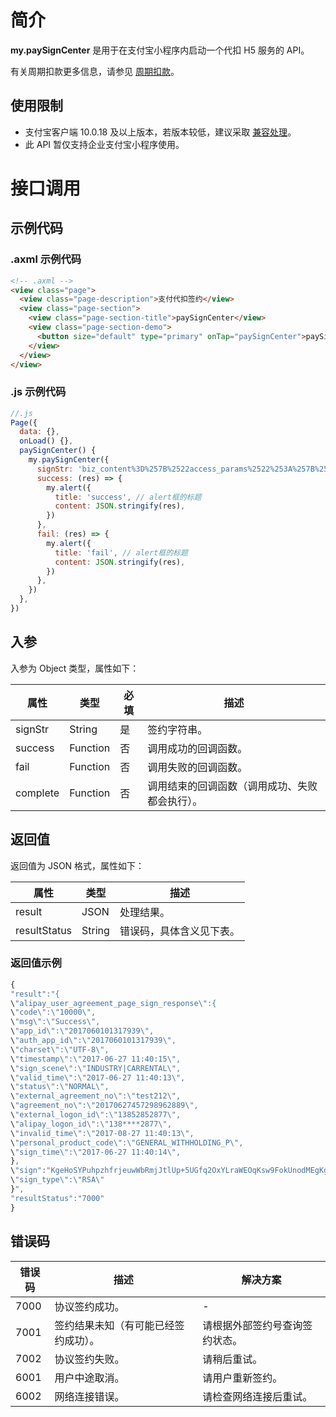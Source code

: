 
# 简介
**my.paySignCenter** 是用于在支付宝小程序内启动一个代扣 H5 服务的 API。

有关周期扣款更多信息，请参见 [周期扣款](https://opendocs.alipay.com/mini/006srl)。

## 使用限制

- 支付宝客户端 10.0.18 及以上版本，若版本较低，建议采取 [兼容处理](https://opendocs.alipay.com/mini/framework/compatibility)。
- 此 API 暂仅支持企业支付宝小程序使用。

# 接口调用

## 示例代码

### .axml 示例代码
```html
<!-- .axml -->
<view class="page">
  <view class="page-description">支付代扣签约</view>
  <view class="page-section">
    <view class="page-section-title">paySignCenter</view>
    <view class="page-section-demo">
      <button size="default" type="primary" onTap="paySignCenter">paySignCenter</button>
    </view>
  </view>
</view>
```

### .js 示例代码
```javascript
//.js
Page({
  data: {},
  onLoad() {},
  paySignCenter() {
    my.paySignCenter({
      signStr: 'biz_content%3D%257B%2522access_params%2522%253A%257B%2522channel%2522%253A%2522ALIPAYAPP%2522%257D%252C%2522external_agreement_no%2522%253A%2522xidong___2317%2522%252C%2522external_logon_id%2522%253A%252213852852877%2522%252C%2522personal_product_code%2522%253A%2522GENERAL_WITHHOLDING_P%2522%252C%2522product_code%2522%253A%2522GENERAL_WITHHOLDING%2522%252C%2522sign_scene%2522%253A%2522INDUSTRY%257CCARRENTAL%2522%252C%2522third_party_type%2522%253A%2522PARTNER%2522%257D%26sign%3Df3pjBDTRftOwXWnCqAMAnkBfGTFlcMmZI8hEgmV6uREZRXVDuLsSjD8WO%252FeZ1fjDG8GqVO9t1AN7q6yCUHKX%252Bw%252FE7efXwpVDWldr4iVuXDtNd3UJDJUiRJhIm6b73czWacVzm1XIery%252F2DyKI2y08tBf5NNWuQCC3d%252FITxziTl8%253D%26timestamp%3D2017-06-27%2B14%253A44%253A00%26sign_type%3DRSA%26notify_url%3Dhttp%253A%252F%252Fapi.test.alipay.net%252Fatinterface%252Freceive_notify.htm%26charset%3DUTF-8%26app_id%3D2017060101317939%26method%3Dalipay.user.agreement.page.sign%26return_url%3Dhttp%253A%252F%252Fapi.test.alipay.net%252Fatinterface%252Freceive_notify.htm%26version%3D1.0',
      success: (res) => {
        my.alert({
          title: 'success', // alert框的标题
          content: JSON.stringify(res),
        })
      },
      fail: (res) => {
        my.alert({
          title: 'fail', // alert框的标题
          content: JSON.stringify(res),
        })
      },
    })
  },
})
```

## 入参
入参为 Object 类型，属性如下：

| **属性** | **类型** | **必填** | **描述** |
| --- | --- | --- | --- |
| signStr | String | 是 | 签约字符串。 |
| success | Function | 否 | 调用成功的回调函数。 |
| fail | Function | 否 | 调用失败的回调函数。 |
| complete | Function | 否 | 调用结束的回调函数（调用成功、失败都会执行）。 |


## 返回值
返回值为 JSON 格式，属性如下：

| **属性** | **类型** | **描述** |
| --- | --- | --- |
| result | JSON | 处理结果。 |
| resultStatus | String | 错误码，具体含义见下表。 |


### 返回值示例
```javascript
{
"result":"{
\"alipay_user_agreement_page_sign_response\":{
\"code\":\"10000\",
\"msg\":\"Success\",
\"app_id\":\"2017060101317939\",
\"auth_app_id\":\"2017060101317939\",
\"charset\":\"UTF-8\",
\"timestamp\":\"2017-06-27 11:40:15\",
\"sign_scene\":\"INDUSTRY|CARRENTAL\",
\"valid_time\":\"2017-06-27 11:40:13\",
\"status\":\"NORMAL\",
\"external_agreement_no\":\"test212\",
\"agreement_no\":\"20170627457298962889\",
\"external_logon_id\":\"13852852877\",
\"alipay_logon_id\":\"138****2877\",
\"invalid_time\":\"2017-08-27 11:40:13\",
\"personal_product_code\":\"GENERAL_WITHHOLDING_P\",
\"sign_time\":\"2017-06-27 11:40:14\",
},
\"sign":"KgeHoSYPuhpzhfrjeuwWbRmjJtlUp+5UGfq2OxYLraWEOqKsw9FokUnodMEgKgJK8=",
\"sign_type\":\"RSA\"
}",
"resultStatus":"7000"
}
```

## 错误码
| **错误码** | **描述** | **解决方案** |
| --- | --- | --- |
| 7000 | 协议签约成功。 | - |
| 7001 | 签约结果未知（有可能已经签约成功）。 | 请根据外部签约号查询签约状态。 |
| 7002 | 协议签约失败。 | 请稍后重试。 |
| 6001 | 用户中途取消。 | 请用户重新签约。 |
| 6002 | 网络连接错误。 | 请检查网络连接后重试。 |

